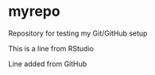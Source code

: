 # myrepo
Repository for testing my Git/GitHub setup

This is a line from RStudio

Line added from GitHub
